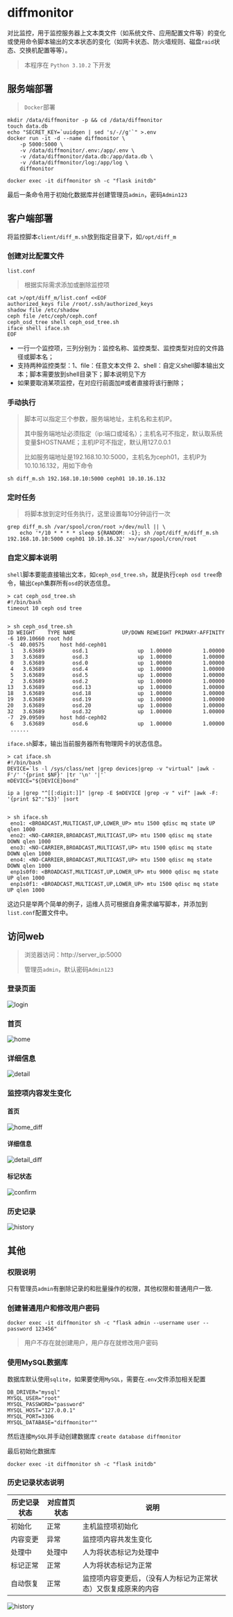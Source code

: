 # diffmonitor
对比监控，用于监控服务器上文本类文件（如系统文件、应用配置文件等）的变化或使用命令脚本输出的文本状态的变化（如网卡状态、防火墙规则、磁盘`raid`状态、交换机配置等等）。

> 本程序在 `Python 3.10.2` 下开发

## 服务端部署
> `Docker`部署
```
mkdir /data/diffmonitor -p && cd /data/diffmonitor
touch data.db
echo "SECRET_KEY=`uuidgen | sed 's/-//g'`" >.env
docker run -it -d --name diffmonitor \
    -p 5000:5000 \
    -v /data/diffmonitor/.env:/app/.env \
    -v /data/diffmonitor/data.db:/app/data.db \
    -v /data/diffmonitor/log:/app/log \
    diffmonitor

docker exec -it diffmonitor sh -c "flask initdb" 
```
最后一条命令用于初始化数据库并创建管理员`admin`，密码`Admin123`

## 客户端部署
将监控脚本`client/diff_m.sh`放到指定目录下，如`/opt/diff_m`

### 创建对比配置文件 
`list.conf`
> 根据实际需求添加或删除监控项
```
cat >/opt/diff_m/list.conf <<EOF
authorized_keys file /root/.ssh/authorized_keys
shadow file /etc/shadow
ceph file /etc/ceph/ceph.conf
ceph_osd_tree shell ceph_osd_tree.sh
iface shell iface.sh
EOF
```
- 一行一个监控项，三列分别为：监控名称、监控类型、监控类型对应的文件路径或脚本名；
- 支持两种监控类型：1、file：任意文本文件 2、shell：自定义shell脚本输出文本；脚本需要放到shell目录下；脚本说明见下方
- 如果要取消某项监控，在对应行前面加#或者直接将该行删除；

### 手动执行 
> 脚本可以指定三个参数，服务端地址，主机名和主机IP。
>
> 其中服务端地址必须指定（ip:端口或域名）；主机名可不指定，默认取系统变量$HOSTNAME；主机IP可不指定，默认用127.0.0.1
>
> 比如服务端地址是192.168.10.10:5000，主机名为ceph01，主机IP为10.10.16.132，用如下命令

```
sh diff_m.sh 192.168.10.10:5000 ceph01 10.10.16.132
```

### 定时任务
> 将脚本放到定时任务执行，这里设置每10分钟运行一次
```
grep diff_m.sh /var/spool/cron/root >/dev/null || \
    echo '*/10 * * * * sleep ${RANDOM: -1}; sh /opt/diff_m/diff_m.sh 192.168.10.10:5000 ceph01 10.10.16.32' >>/var/spool/cron/root
```

### 自定义脚本说明
`shell`脚本要能直接输出文本，如`ceph_osd_tree.sh`，就是执行`ceph osd tree`命令，输出`Ceph`集群所有`osd`的状态信息。
```
> cat ceph_osd_tree.sh 
#!/bin/bash
timeout 10 ceph osd tree


> sh ceph_osd_tree.sh
ID WEIGHT    TYPE NAME               UP/DOWN REWEIGHT PRIMARY-AFFINITY 
-6 109.10660 root hdd                                                  
-5  40.00575     host hdd-ceph01                                   
 1   3.63689         osd.1                up  1.00000          1.00000 
 3   3.63689         osd.3                up  1.00000          1.00000 
 0   3.63689         osd.0                up  1.00000          1.00000 
 4   3.63689         osd.4                up  1.00000          1.00000 
 5   3.63689         osd.5                up  1.00000          1.00000 
 2   3.63689         osd.2                up  1.00000          1.00000 
13   3.63689         osd.13               up  1.00000          1.00000 
18   3.63689         osd.18               up  1.00000          1.00000 
19   3.63689         osd.19               up  1.00000          1.00000 
20   3.63689         osd.20               up  1.00000          1.00000 
32   3.63689         osd.32               up  1.00000          1.00000 
-7  29.09509     host hdd-ceph02                                   
 6   3.63689         osd.6                up  1.00000          1.00000
 ......
```

`iface.sh`脚本，输出当前服务器所有物理网卡的状态信息。
```
> cat iface.sh
#!/bin/bash
DEVICE=`ls -l /sys/class/net |grep devices|grep -v "virtual" |awk -F'/' '{print $NF}' |tr '\n' '|'`
mDEVICE="${DEVICE}bond"

ip a |grep "^[[:digit:]]" |grep -E $mDEVICE |grep -v " vif" |awk -F: '{print $2":"$3}' |sort


> sh iface.sh
 eno1: <BROADCAST,MULTICAST,UP,LOWER_UP> mtu 1500 qdisc mq state UP qlen 1000
 eno2: <NO-CARRIER,BROADCAST,MULTICAST,UP> mtu 1500 qdisc mq state DOWN qlen 1000
 eno3: <NO-CARRIER,BROADCAST,MULTICAST,UP> mtu 1500 qdisc mq state DOWN qlen 1000
 eno4: <NO-CARRIER,BROADCAST,MULTICAST,UP> mtu 1500 qdisc mq state DOWN qlen 1000
 enp1s0f0: <BROADCAST,MULTICAST,UP,LOWER_UP> mtu 9000 qdisc mq state UP qlen 1000
 enp1s0f1: <BROADCAST,MULTICAST,UP,LOWER_UP> mtu 1500 qdisc mq state UP qlen 1000
```

这边只是举两个简单的例子，运维人员可根据自身需求编写脚本，并添加到`list.conf`配置文件中。

## 访问web
> 浏览器访问：http://server_ip:5000
>
> 管理员`admin`，默认密码`Admin123`

### 登录页面
![login](diffmonitor/static/images/login.png)

### 首页
![home](diffmonitor/static/images/home.png)

### 详细信息
![detail](diffmonitor/static/images/detail.png)


### 监控项内容发生变化
#### 首页
![home_diff](diffmonitor/static/images/home_diff.png)

#### 详细信息
![detail_diff](diffmonitor/static/images/detail_diff.png)

#### 标记状态
![confirm](diffmonitor/static/images/confirm.png)

### 历史记录
![history](diffmonitor/static/images/history.png)

## 其他
### 权限说明
只有管理员`admin`有删除记录的和批量操作的权限，其他权限和普通用户一致.

### 创建普通用户和修改用户密码
```
docker exec -it diffmonitor sh -c "flask admin --username user --password 123456"
```
> 用户不存在就创建用户，用户存在就修改用户密码

### 使用MySQL数据库
数据库默认使用`sqlite`，如果要使用`MySQL`，需要在`.env`文件添加相关配置
```
DB_DRIVER="mysql"
MYSQL_USER="root"
MYSQL_PASSWORD="password"
MYSQL_HOST="127.0.0.1"
MYSQL_PORT=3306
MYSQL_DATABASE="diffmonitor""
```
然后连接`MySQL`并手动创建数据库 `create database diffmonitor`

最后初始化数据库
```
docker exec -it diffmonitor sh -c "flask initdb"
```

### 历史记录状态说明

| 历史记录状态 | 对应首页状态 | 说明                                 |
| ------------ | ------------ | ------------------------------------ |
| 初始化       | 正常         | 主机监控项初始化                   |
| 内容变更     | 异常         | 监控项内容共发生变化                 |
| 处理中       | 处理中       | 人为将状态标记为处理中               |
| 标记正常     | 正常         | 人为将状态标记为正常                 |
| 自动恢复     | 正常         | 监控项内容变更后，（没有人为标记为正常状态）又恢复成原来的内容 |

![history](diffmonitor/static/images/history.png)